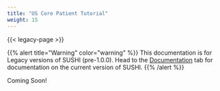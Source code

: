 ```yaml
---
title: "US Core Patient Tutorial"
weight: 15
---
```

{{< legacy-page >}}

{{% alert title="Warning" color="warning" %}}
This documentation is for Legacy versions of SUSHI (pre-1.0.0). Head to the [Documentation](/docs) tab for documentation on the current version of SUSHI.
{{% /alert %}}

Coming Soon!